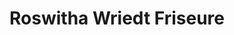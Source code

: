---
title: "Roswitha Wriedt Friseure"
url: /braunschweig/roswitha-wriedt-friseure/
shop: Friseur
---